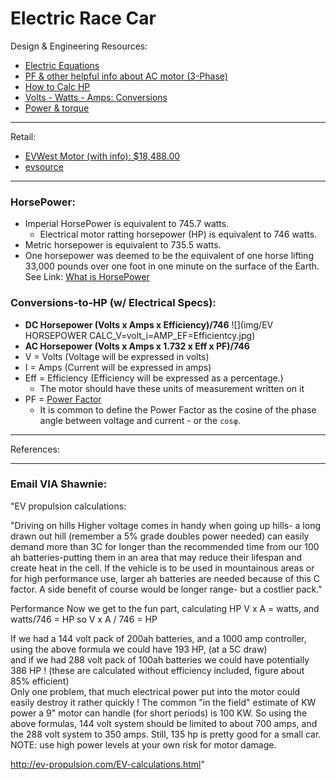 # Electric Race Car

Design & Engineering Resources:
- [Electric Equations ](http://simplemotor.com/calculations/)
- [PF & other helpful info about AC motor (3-Phase)](http://www.engineeringtoolbox.com/power-factor-electrical-motor-d_654.html)
- [How to Calc HP](http://www.wikihow.com/Calculate-Horsepower)
- [Volts - Watts - Amps: Conversions](http://www.renewableedge.com/calculate_volts_amps_watts.html)
- [Power & torque](http://www.epi-eng.com/piston_engine_technology/power_and_torque.htm)

---
Retail:
- [EVWest Motor (with info): $18,488.00](http://www.evwest.com/catalog/product_info.php?cPath=8&products_id=300&osCsid=p38692ag9dte5e2mcuv8fo07b4)
- [evsource](https://evsource.com/)

---

### HorsePower:
- Imperial HorsePower is equivalent to 745.7 watts.
  - Electrical motor ratting horsepower (HP) is equivalent to 746 watts.
- Metric horsepower is equivalent to 735.5 watts.
- One horsepower was deemed to be the equivalent of one horse lifting 33,000 pounds over one foot in one minute on the surface of the Earth.
See Link: [What is HorsePower]

### Conversions-to-HP (w/ Electrical Specs):
- **DC Horsepower 	(Volts x Amps x Efficiency)/746**
![](img/EV HORSEPOWER CALC_V=volt_i=AMP_EF=Efficientcy.jpg)
- **AC Horsepower 	(Volts x Amps x 1.732 x Eff x PF)/746**
- V = Volts (Voltage will be expressed in volts)
- I = Amps (Current will be expressed in amps)
- Eff = Efficiency (Efficiency will be expressed as a percentage.)
  - The motor should have these units of measurement written on it
- PF = [Power Factor]
  - It is common to define the Power Factor as the cosine of the phase angle between voltage and current - or the `cosφ`.



---
References:

[What IS HorsePower]: https://www.carwow.co.uk/guides/glossary/what-is-horsepower

[Power Factor]:http://www.engineeringtoolbox.com/power-factor-electrical-motor-d_654.html

---

### Email VIA Shawnie:

"EV propulsion calculations:

"Driving on hills
Higher voltage comes in handy when going up hills- a long drawn out hill (remember a 5% grade doubles power needed)  can easily
demand more than 3C for longer than the recommended time  from our 100 ah batteries-putting them in an area that may reduce their
lifespan and create heat in the cell.
If the vehicle is to be used in mountainous areas or for high performance use, larger ah batteries are needed because of this C factor. A
side benefit of course would be longer range- but a costlier pack."

Performance
Now we get to the fun part, calculating HP
V x A = watts,    and  watts/746 = HP      so  V x A / 746 = HP

If we had a 144 volt pack of 200ah batteries, and a 1000 amp controller, using the above formula we could have  193 HP, (at a 5C draw)  
and if we had 288 volt pack of 100ah batteries we could have potentially  386 HP ! (these are calculated without efficiency included,
figure about 85% efficient)  
Only one problem, that much electrical power put into the motor could easily destroy it rather quickly !  The common "in the field"
estimate of KW power a 9" motor can handle (for short periods) is 100 KW.  So using the above formulas, 144 volt system should be
limited to about 700 amps, and the 288 volt system to 350 amps. Still, 135 hp is pretty good for a small car.  NOTE: use high power levels
at your own risk for motor damage.

http://ev-propulsion.com/EV-calculations.html"
